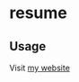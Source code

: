 resume
==================================================

Usage
--------------------------------------

Visit [my website](http://edgemontgeek.com/resume/)